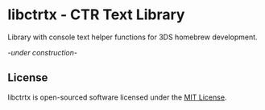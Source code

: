 # libctrtx - CTR Text Library

Library with console text helper functions for 3DS homebrew development.

*-under construction-*

## License

libctrtx is open-sourced software licensed under the [MIT License](https://opensource.org/licenses/MIT).
